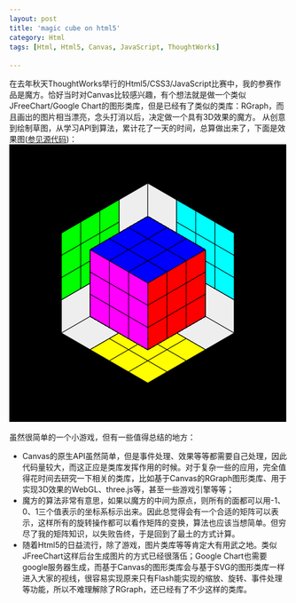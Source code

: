 ```yaml
---
layout: post
title: 'magic cube on html5'
category: Html
tags: [Html, Html5, Canvas, JavaScript, ThoughtWorks]

---
```


在去年秋天ThoughtWorks举行的Html5/CSS3/JavaScript比赛中，我的参赛作品是魔方。恰好当时对Canvas比较感兴趣，有个想法就是做一个类似JFreeChart/Google Chart的图形类库，但是已经有了类似的类库：RGraph，而且画出的图片相当漂亮，念头打消以后，决定做一个具有3D效果的魔方。
从创意到绘制草图，从学习API到算法，累计花了一天的时间，总算做出来了，下面是效果图([参见源代码](https://github.com/aqingsao/MagicCubeOnHtml5))：
[![](/assets/images/magicCube.png)]()

虽然很简单的一个小游戏，但有一些值得总结的地方：

* Canvas的原生API虽然简单，但是事件处理、效果等等都需要自己处理，因此代码量较大，而这正应是类库发挥作用的时候。对于复杂一些的应用，完全值得花时间去研究一下相关的类库，比如基于Canvas的RGraph图形类库、用于实现3D效果的WebGL、three.js等，甚至一些游戏引擎等等；
* 魔方的算法非常有意思，如果以魔方的中间为原点，则所有的面都可以用-1、0、1三个值表示的坐标系标示出来。因此总觉得会有一个合适的矩阵可以表示，这样所有的旋转操作都可以看作矩阵的变换，算法也应该当想简单。但穷尽了我的矩阵知识，以失败告终，于是回到了最土的方式计算。
* 随着Html5的日益流行，除了游戏，图片类库等等肯定大有用武之地。类似JFreeChart这样后台生成图片的方式已经很落伍；Google Chart也需要google服务器生成，而基于Canvas的图形类库会与基于SVG的图形类库一样进入大家的视线，很容易实现原来只有Flash能实现的缩放、旋转、事件处理等功能，所以不难理解除了RGraph，还已经有了不少这样的类库。
